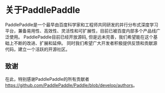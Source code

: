 关于PaddlePaddle
================

PaddlePaddle是一个最早由百度科学家和工程师共同研发的并行分布式深度学习平台，兼备易用性、高效性、灵活性和可扩展性，目前已被百度内部多个产品线广泛使用。
PaddlePaddle目前已经开放源码, 但是远未完善，我们希望能在这个基础上不断的改进、扩展和延伸。
同时我们希望广大开发者积极提供反馈和贡献源代码，建立一个活跃的开源社区。

致谢
--------

在此，特别感谢PaddlePaddle的所有贡献者<https://github.com/PaddlePaddle/Paddle/blob/develop/authors>。
